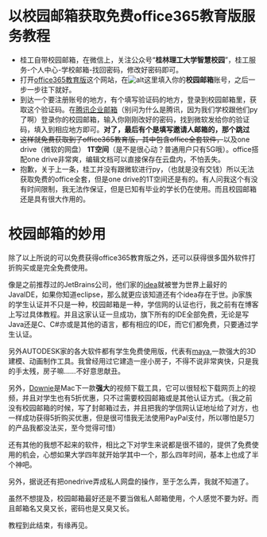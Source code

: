 # 以校园邮箱获取免费office365教育版服务教程

- 桂工自带校园邮箱，在微信上，关注公众号“**桂林理工大学智慧校园**”，桂工服务-个人中心-学校邮箱-找回密码，修改好密码即可。
- 打开[office365教育版](https://www.microsoft.com/zh-cn/education/products/office/default.aspx)这个网站，在![alt](https://ws1.sinaimg.cn/large/c13993a9gy1fwxhcbqe3dj20ya0l9h4e.jpg)这里填入你的**校园邮箱**账号，之后一步一步往下就好。
- 到达一个要注册账号的地方，有个填写验证码的地方，登录到校园邮箱里，获取这个验证码。在[腾讯企业邮箱](https://exmail.qq.com/)（别问为什么是腾讯，因为我们学校跟他们py了啊）登录你的校园邮箱，输入你刚刚改好的密码，找到微软发给你的验证码，填入到相应地方即可。**对了，最后有个是填写邀请人邮箱的，那个跳过**
- <S>这样就免费获取到了office365教育版，其中包含office全套软件，</S>以及one drive（微软的网盘） **1T空间**（是不是很心动？普通用户只有5G哦）。office搭配one drive非常爽，编辑文档可以直接保存在云盘内，不怕丢失。
- 抱歉，关于上一条，桂工并没有跟微软进行py，（也就是没有交钱）所以无法获取免费的office全套，但是one drive的1T空间还是有的。有人问我这个有没有时间限制，我无法作保证，但是已知有毕业的学长仍在使用。而且校园邮箱还是具有很大作用的。

# 校园邮箱的妙用

除了以上所说的可以免费获得office365教育版之外，还可以获得很多国外软件打折购买或是完全免费使用。

像是之前推荐过的JetBrains公司，他们家的[idea](https://www.jetbrains.com/idea/)就被誉为世界上最好的JavaIDE，如果你知道eclipse，那么就更应该知道还有个idea存在于世。jb家族的学生认证并不只是一种，校园邮箱是一种，学信网的认证也行，我之前有在博客上写过具体教程。并且这家认证一旦成功，旗下所有的IDE全部免费，无论是写Java还是C、C#亦或是其他的语言，都有相应的IDE，而它们都免费，只要通过学生认证。

另外AUTODESK家的各大软件都有学生免费使用版，代表有[maya](https://www.autodesk.com.cn/education/free-software/maya),一款强大的3D建模、动画制作工具。我曾经用过它建造一座小房子，不得不说非常爽快，只是我的手太残，房子嘛……不好意思献丑。

另外，[Downie](https://software.charliemonroe.net/downie.php)是Mac下一款**强大**的视频下载工具，它可以很轻松下载网页上的视频，并且对学生也有5折优惠，只不过需要校园邮箱或是其他认证方式。（我之前没有校园邮箱的时候，写了封邮箱过去，并且把我的学信网认证地址给了对方，也一样成功获得5折购买优惠，但是很可惜我无法使用PayPal支付，所以哪怕是5刀的产品我都没法买，至今觉得可惜）

还有其他的我想不起来的软件，相比之下对学生来说都是很不错的，提供了免费使用的机会，心想如果大学四年就开始学其中一个，那么四年时间，基本上也成了半个神吧。

另外，据说还有把onedrive弄成私人网盘的操作，至于怎么弄，我就不知道了。

虽然不想提及，校园邮箱最好还是不要当做私人邮箱使用，个人感觉不要为好。而且邮箱名又臭又长，密码也是又臭又长。

教程到此结束，有缘再见。
